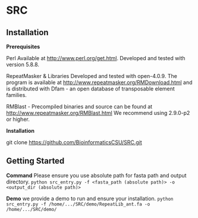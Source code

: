 # SRC

Installation
------------
**Prerequisites**

  Perl
    Available at http://www.perl.org/get.html. Developed and tested
    with version 5.8.8.

  RepeatMasker & Libraries
    Developed and tested with open-4.0.9. The program is available at 
    http://www.repeatmasker.org/RMDownload.html and is distributed with
    Dfam - an open database of transposable element families.

  RMBlast - Precompiled binaries and source can be found at
    http://www.repeatmasker.org/RMBlast.html
    We recommend using 2.9.0-p2 or higher.
    
**Installation**

   git clone https://github.com/BioinformaticsCSU/SRC.git

Getting Started
-----------
**Command**
Please ensure you use absolute path for fasta path and output directory.
`python src_entry.py -f <fasta_path (absolute path)> -o <output_dir (absolute path)> `



**Demo**
we provide a demo to run and ensure your installation.
`python src_entry.py -f /home/.../SRC/demo/RepeatLib_ant.fa -o /home/.../SRC/demo/`
